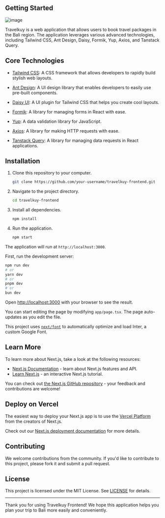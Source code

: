 ## Getting Started

![image](https://github.com/muhammad-dicky/travelkuy-fe/assets/58357765/9b5edc8a-7e31-42d8-9d8f-01eaa0f99197)


Travelkuy is a web application that allows users to book travel packages in the Bali region. The application leverages various advanced technologies, including Tailwind CSS, Ant Design, Daisy, Formik, Yup, Axios, and Tanstack Query.

## Core Technologies

- [Tailwind CSS](https://tailwindcss.com/): A CSS framework that allows developers to rapidly build stylish web layouts.

- [Ant Design](https://ant.design/): A UI design library that enables developers to easily use pre-built components.

- [Daisy UI](https://daisyui.com/): A UI plugin for Tailwind CSS that helps you create cool layouts.

- [Formik](https://formik.org/): A library for managing forms in React with ease.

- [Yup](https://github.com/jquense/yup): A data validation library for JavaScript.

- [Axios](https://axios-http.com/): A library for making HTTP requests with ease.

- [Tanstack Query](https://tanstack.com/query): A library for managing data requests in React applications.

## Installation

1. Clone this repository to your computer.

   ```sh
   git clone https://github.com/your-username/travelkuy-frontend.git
   ```

2. Navigate to the project directory.

   ```sh
   cd travelkuy-frontend
   ```

3. Install all dependencies.

   ```sh
   npm install
   ```

4. Run the application.

   ```sh
   npm start
   ```

The application will run at `http://localhost:3000`.




First, run the development server:

```bash
npm run dev
# or
yarn dev
# or
pnpm dev
# or
bun dev
```

Open [http://localhost:3000](http://localhost:3000) with your browser to see the result.

You can start editing the page by modifying `app/page.tsx`. The page auto-updates as you edit the file.

This project uses [`next/font`](https://nextjs.org/docs/basic-features/font-optimization) to automatically optimize and load Inter, a custom Google Font.

## Learn More

To learn more about Next.js, take a look at the following resources:

- [Next.js Documentation](https://nextjs.org/docs) - learn about Next.js features and API.
- [Learn Next.js](https://nextjs.org/learn) - an interactive Next.js tutorial.

You can check out [the Next.js GitHub repository](https://github.com/vercel/next.js/) - your feedback and contributions are welcome!

## Deploy on Vercel

The easiest way to deploy your Next.js app is to use the [Vercel Platform](https://vercel.com/new?utm_medium=default-template&filter=next.js&utm_source=create-next-app&utm_campaign=create-next-app-readme) from the creators of Next.js.

Check out our [Next.js deployment documentation](https://nextjs.org/docs/deployment) for more details.

## Contributing

We welcome contributions from the community. If you'd like to contribute to this project, please fork it and submit a pull request.

## License

This project is licensed under the MIT License. See [LICENSE](LICENSE) for details.

---

Thank you for using Travelkuy Frontend! We hope this application helps you plan your trip to Bali more easily and conveniently.
